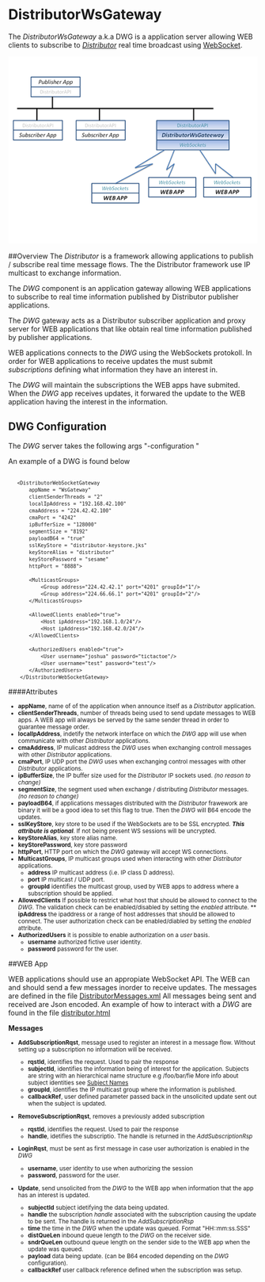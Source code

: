 # DistributorWsGateway

The _DistributorWsGateway_ a.k.a DWG is a application server allowing WEB clients to subscribe to [_Distributor_](https://github.com/hoddmimes/Distributor) 
real time broadcast using  [WebSocket](https://en.wikipedia.org/wiki/WebSocket).

![alt text](https://github.com/hoddmimes/DistributorWsGateway/blob/master/doc/DWG.png "Schematic solution")

##Overview
The _Distributor_ is a framework allowing applications to publish / subscribe real time message flows. 
The the Distributor framework use IP multicast to exchange information. 

The _DWG_ component is an application gateway allowing WEB applications to subscribe to real time information published
by Distributor publisher applications. 

The _DWG_ gateway acts as a Distributor subscriber application and proxy server for WEB applications that like obtain 
real time information published by publisher applications.

WEB applications connects to the _DWG_ using the WebSockets protokoll.  In order for WEB applications to receive 
updates the must submit _subscriptions_ defining what information they have an interest in.

The _DWG_ will maintain the subscriptions the WEB apps have submited. When the _DWG_ app receives updates, 
it forwared the update to the WEB application having the interest in the information.

## DWG Configuration 
The _DWG_ server takes the following args 
"-configuration _<dwg-configuration-file>_"

An example of a DWG is found below

<small>

```

   <DistributorWebSocketGateway
       appName = "WsGateway"
       clientSenderThreads = "2"
       localIpAddress = "192.168.42.100"
       cmaAddress = "224.42.42.100"
       cmaPort = "4242"
       ipBufferSize = "128000"
       segmentSize = "8192"
       payloadB64 = "true"
       sslKeyStore = "distributor-keystore.jks"
       keyStoreAlias = "distributor"
       keyStorePassword = "sesame"
       httpPort = "8888">
       
       <MulticastGroups>
           <Group address="224.42.42.1" port="4201" groupId="1"/>
           <Group address="224.66.66.1" port="4201" groupId="2"/>
       </MulticastGroups>
   
       <AllowedClients enabled="true">
           <Host ipAddress="192.168.1.0/24"/>
           <Host ipAddress="192.168.42.0/24"/>
       </AllowedClients>
   
       <AuthorizedUsers enabled="true">
           <User username="joshua" password="tictactoe"/>
           <User username="test" password="test"/>
       </AuthorizedUsers>
    </DistributorWebSocketGateway>   

```
</small>

####Attributes
<small>

* __appName__, name of of the application when announce itself as a _Distributor_ application.
* __clientSenderThreads__, number of threads being used to send update messages to WEB apps. A WEB app will always be served by the same sender thread in order to guarantee message order.
* __localIpAddress__, indetify the network interface on which the _DWG_ app will use when communicate with other _Distributor_ applications.
* __cmaAddress__, IP mulicast address the _DWG_ uses when exchanging controll messages with other _Distributor_ applications.
* __cmaPort__, IP UDP port the _DWG_ uses when exchanging control messages with other _Distributor_ applications.
* __ipBufferSize__, the IP buffer size used for the _Distributor_ IP sockets used. _(no reason to change)_
* __segmentSize__, the segment used when exchange / distributing  _Distributor_ messages. _(no reason to change)_
* __payloadB64__, if applications messages distributed with the _Distributor_ frawework are binary it will be a good idea to set this flag to true. Then the _DWG_ will B64 encode the updates.
* __sslKeyStore__, key store to be used if the WebSockets are to be SSL encrypted. *__This attribute is optional__*. If not being present WS sessions will be uncrypted.
* __keyStoreAlias__, key store alias name.
* __keyStorePassword__, key store password
* __httpPort__, HTTP port on which the _DWG_ gateway will accept WS connections.
* __MulticastGroups__, IP multicast groups used when interacting with other _Distributor_ applications.
    * __address__ IP multicast address (i.e. IP class D address). 
    * __port__ IP multicast / UDP port.
    * __groupId__ identifies the multicast group, used by WEB apps to address where a subscription should be applied.
* __AllowedClients__ If possible to restrict what host that should be allowed to connect to the _DWG_. The validation check can be enabled/disabled by setting the _enabled_ attribute.
    ** __ipAddress__ the ipaddress or a range of host addresses that should be allowed to connect. The user authorization check can be enabled/diabled by setting the _enabled_ attribute.
* __AuthorizedUsers__ it is possible to enable authorization on a _user_ basis.  
    * __username__ authorized fictive user identity.
    * __password__ password for the user. 
</small>
  
 ##WEB App

WEB applications should use an appropiate WebSocket API.
The WEB can and should send a few messages inorder to receive updates.
The messages are defined in the file [DistributorMessages.xml](https://github.com/hoddmimes/DistributorWsGateway/blob/master/xml/DistributorMessage.xml)
All messages being sent and received are Json encoded. 
An example of how to interact with a _DWG_ are found in the file [distributor.html](https://github.com/hoddmimes/DistributorWsGateway/blob/master/public/distributor.html)

__Messages__
 
 <small>
 
 * __AddSubscriptionRqst__, message used to register an interest in a message flow. Without setting up a subscription no information will be received.
    * __rqstId__, identifies the request. Used to pair the response 
    * __subjectId__, identifies the information being of interest for the application. Subjects are string with an hierarchical  name structure e.g /foo/bar/fie More info about subject identities see [Subject Names](https://github.com/hoddmimes/Distributor/blob/master/README.md#subject-names)
    * __groupId__, identifies the IP multicast group where the information is published.
    * __callbackRef__, user defined parameter passed back in the unsolicited update sent out when the subject is updated.
 * __RemoveSubscriptionRqst__, removes a previously added subscription
    * __rqstId__, identifies the request. Used to pair the response 
    * __handle__, idetifies the subscriptio. The handle is returned in the *AddSubscriptionRsp*
 * __LoginRqst__, must be sent as first message in case user authorization is enabled in the _DWG_
    * __username__, user identity to use when authorizing the session
    * __password__, password for the user.
    
 * __Update__, send unsolicited from the _DWG_ to the WEB app when information that the app has an interest is updated.
    * __subjectId__ subject idetifying the data being updated.
    * __handle__ the subscription _handle_ associated with the subscription causing the update to be sent. The handle is returned in the *AddSubscriptionRsp*
    * __time__ the time in the _DWG_ when the update was queued. Format "HH::mm:ss.SSS"
    * __distQueLen__ inbound queue length to the _DWG_ on the receiver side.
    * __sndrQueLen__ outbound queue length on the sender side to the WEB app when the update was queued.
    * __payload__ data being update. (can be B64 encoded depending on the _DWG_ configuration).
    * __callbackRef__ user callback reference defined when the subscription was setup.  
     
 </small>